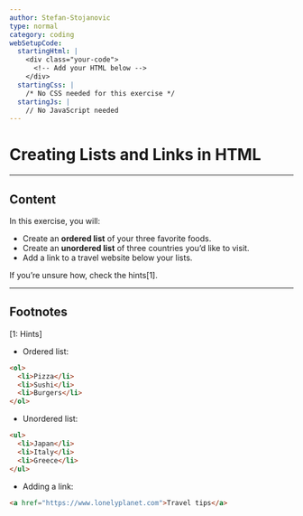```yaml
---
author: Stefan-Stojanovic
type: normal
category: coding
webSetupCode:
  startingHtml: |
    <div class="your-code">
      <!-- Add your HTML below -->
    </div>
  startingCss: |
    /* No CSS needed for this exercise */
  startingJs: |
    // No JavaScript needed
---
```


# Creating Lists and Links in HTML

---

## Content

In this exercise, you will:
- Create an **ordered list** of your three favorite foods.
- Create an **unordered list** of three countries you’d like to visit.
- Add a link to a travel website below your lists.

If you’re unsure how, check the hints[1].

---

## Footnotes

[1: Hints]

- Ordered list:  
```html
<ol>
  <li>Pizza</li>
  <li>Sushi</li>
  <li>Burgers</li>
</ol>
```

- Unordered list:
```html
<ul>
  <li>Japan</li>
  <li>Italy</li>
  <li>Greece</li>
</ul>
```

- Adding a link:
```html
<a href="https://www.lonelyplanet.com">Travel tips</a>
```
